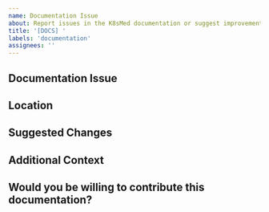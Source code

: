 ```yaml
---
name: Documentation Issue
about: Report issues in the K8sMed documentation or suggest improvements
title: '[DOCS] '
labels: 'documentation'
assignees: ''
---
```


## Documentation Issue

<!-- Describe the issue with current documentation or the improvement you'd like to see -->

## Location

<!-- Where can this documentation issue be found? Provide links or document references -->

## Suggested Changes

<!-- What changes would you like to see? If possible, provide a draft of the proposed content -->

## Additional Context

<!-- Add any other context about the documentation issue here -->

## Would you be willing to contribute this documentation?

<!-- Let us know if you'd be interested in submitting a PR to address this documentation issue -->
